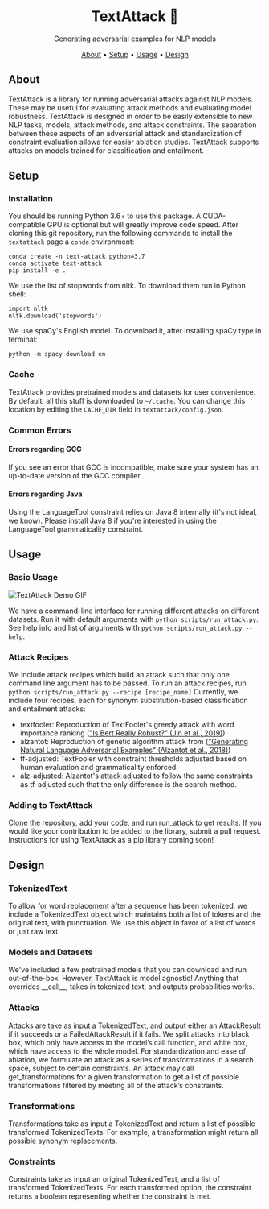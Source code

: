 <h1 align="center">TextAttack 🐙</h1>

<p align="center">Generating adversarial examples for NLP models</p>

<p align="center">
  <a href="#about">About</a> •
  <a href="#setup">Setup</a> •
  <a href="#usage">Usage</a> •
  <a href="#design">Design</a> 
  
</p>

## About

TextAttack is a library for running adversarial attacks against NLP models. These may be useful for evaluating attack methods and evaluating model robustness. TextAttack is designed in order to be easily extensible to new NLP tasks, models, attack methods, and attack constraints. The separation between these aspects of an adversarial attack and standardization of constraint evaluation allows for easier ablation studies. TextAttack supports attacks on models trained for classification and entailment.

## Setup

### Installation

You should be running Python 3.6+ to use this package. A CUDA-compatible GPU is optional but will greatly improve code speed. After cloning this git repository, run the following commands to install the `textattack` page a `conda` environment:

```
conda create -n text-attack python=3.7
conda activate text-attack
pip install -e .
```

We use the list of stopwords from nltk. To download them run in Python shell:

```
import nltk
nltk.download('stopwords')
```

We use spaCy's English model. To download it, after installing spaCy type in terminal:

```
python -m spacy download en
```

### Cache
TextAttack provides pretrained models and datasets for user convenience. By default, all this stuff is downloaded to `~/.cache`. You can change this location by editing the `CACHE_DIR` field in `textattack/config.json`.

### Common Errors

#### Errors regarding GCC
If you see an error that GCC is incompatible, make sure your system has an up-to-date version of the GCC compiler.

#### Errors regarding Java
Using the LanguageTool constraint relies on Java 8 internally (it's not ideal, we know). Please install Java 8 if you're interested in using the LanguageTool grammaticality constraint.

## Usage

### Basic Usage

![TextAttack Demo GIF](https://i.imgur.com/hOCDhQf.gif)

We have a command-line interface for running different attacks on different datasets. Run it with default arguments with `python scripts/run_attack.py`. See help info and list of arguments with `python scripts/run_attack.py --help`.

### Attack Recipes

We include attack recipes which build an attack such that only one command line argument has to be passed. To run an attack recipes, run `python scripts/run_attack.py --recipe [recipe_name]`
Currently, we include four recipes, each for synonym substitution-based classification and entailment attacks:
- textfooler: Reproduction of TextFooler's greedy attack with word importance ranking (["Is Bert Really Robust?" (Jin et al., 2019)](https://arxiv.org/abs/1907.11932))
- alzantot: Reproduction of genetic algorithm attack from (["Generating Natural Language Adversarial Examples" (Alzantot et al., 2018)](https://arxiv.org/abs/1804.07998))
- tf-adjusted: TextFooler with constraint thresholds adjusted based on human evaluation and grammaticality enforced.
- alz-adjusted: Alzantot's attack adjusted to follow the same constraints as tf-adjusted such that the only difference is the search method.

### Adding to TextAttack

Clone the repository, add your code, and run run\_attack to get results. If you would like your contribution to be added to the library, submit a pull request. Instructions for using TextAttack as a pip library coming soon!

## Design

### TokenizedText

To allow for word replacement after a sequence has been tokenized, we include a TokenizedText object which maintains both a list of tokens and the original text, with punctuation. We use this object in favor of a list of words or just raw text.

### Models and Datasets

We've included a few pretrained models that you can download and run out-of-the-box. However, TextAttack is model agnostic! Anything that overrides \_\_call\_\_, takes in tokenized text, and outputs probabilities works. 

### Attacks

Attacks are take as input a TokenizedText, and output either an AttackResult if it succeeds or a FailedAttackResult if it fails. We split attacks into black box, which only have access to the model’s call function, and white box, which have access to the whole model. For standardization and ease of ablation, we formulate an attack as a series of transformations in a search space, subject to certain constraints. An attack may call get\_transformations for a given transformation to get a list of possible transformations filtered by meeting all of the attack’s constraints.

### Transformations

Transformations take as input a TokenizedText and return a list of possible transformed TokenizedTexts. For example, a transformation might return all possible synonym replacements.

### Constraints

Constraints take as input an original TokenizedText, and a list of transformed TokenizedTexts. For each transformed option, the constraint returns a boolean representing whether the constraint is met.
